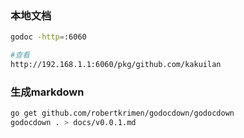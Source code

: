 ### 本地文档
```sh
godoc -http=:6060

#查看
http://192.168.1.1:6060/pkg/github.com/kakuilan
```

### 生成markdown
```sh
go get github.com/robertkrimen/godocdown/godocdown
godocdown . > docs/v0.0.1.md
```